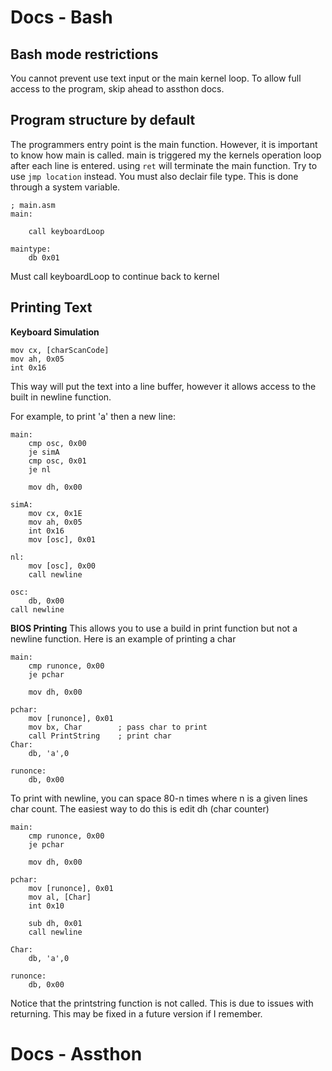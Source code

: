 # Docs - Bash
## Bash mode restrictions
You cannot prevent use text input or the main kernel loop. To allow full access to the program, skip ahead to assthon docs.

## Program structure by default
The programmers entry point is the main function. However, it is important to know how main is called. main is triggered my the kernels operation loop after each line is entered. using ```ret``` will terminate the main function. Try to use ```jmp location``` instead.
You must also declair file type. This is done through a system variable.

```
; main.asm
main:

    call keyboardLoop

maintype:
    db 0x01
```

Must call keyboardLoop to continue back to kernel


## Printing Text
__Keyboard Simulation__
```
mov cx, [charScanCode]
mov ah, 0x05 
int 0x16
```
This way will put the text into a line buffer, however it allows access to the built in newline function. 

For example, to print 'a' then a new line:
```
main:
    cmp osc, 0x00
    je simA
    cmp osc, 0x01
    je nl

    mov dh, 0x00

simA:
    mov cx, 0x1E
    mov ah, 0x05 
    int 0x16
    mov [osc], 0x01

nl:
    mov [osc], 0x00
    call newline

osc:
    db, 0x00
call newline
```

__BIOS Printing__
This allows you to use a build in print function but not a newline function. Here is an example of printing a char

```
main:
    cmp runonce, 0x00
    je pchar

    mov dh, 0x00

pchar:
    mov [runonce], 0x01
    mov bx, Char        ; pass char to print
    call PrintString    ; print char
Char:
    db, 'a',0

runonce:
    db, 0x00
```
To print with newline, you can space 80-n times where n is a given lines char count. The easiest way to do this is edit dh (char counter)
```
main:
    cmp runonce, 0x00
    je pchar
    
    mov dh, 0x00

pchar:
    mov [runonce], 0x01
    mov al, [Char]
    int 0x10

    sub dh, 0x01
    call newline

Char:
    db, 'a',0

runonce:
    db, 0x00
```

Notice that the printstring function is not called. This is due to issues with returning. This may be fixed in a future version if I remember.

# Docs - Assthon
